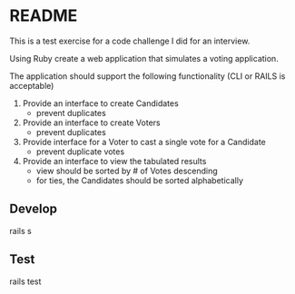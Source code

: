 # README

This is a test exercise for a code challenge I did for an interview.

Using Ruby create a web application that simulates a voting application.

The application should support the following functionality (CLI or RAILS is acceptable)

1) Provide an interface to create Candidates 
    - prevent duplicates
2) Provide an interface to create Voters
    - prevent duplicates
3) Provide interface for a Voter to cast a single vote for a Candidate
    - prevent duplicate votes
4) Provide an interface to view the tabulated results
   - view should be sorted by # of Votes descending
   - for ties, the Candidates should be sorted alphabetically


## Develop

rails s 

## Test

rails test


